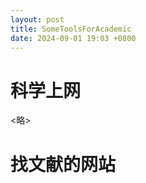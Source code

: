 ```yaml
---
layout: post
title: SomeToolsForAcademic
date: 2024-09-01 19:03 +0800
---
```






# 科学上网

<略>







# 找文献的网站
